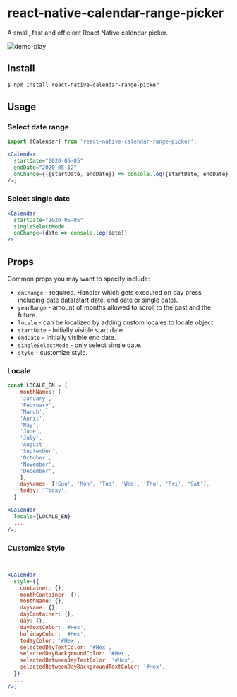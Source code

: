 # react-native-calendar-range-picker

A small, fast and efficient React Native calendar picker.

![demo-play](https://user-images.githubusercontent.com/41982439/76284404-8dd58b00-62e0-11ea-94e6-8d440d3a0571.gif)

## Install

```sh
$ npm install react-native-calendar-range-picker
```

## Usage

### Select date range

```jsx
import {Calendar} from 'react-native-calendar-range-picker';

<Calendar
  startDate="2020-05-05"
  endDate="2020-05-12"
  onChange={({startDate, endDate}) => console.log({startDate, endDate})}
/>;
```

### Select single date

```jsx
<Calendar
  startDate="2020-05-05"
  singleSelectMode
  onChange={date => console.log(date)}
/>
```

## Props

Common props you may want to specify include:

- `onChange` - required. Handler which gets executed on day press including date data(start date, end date or single date).
- `yearRange` - amount of months allowed to scroll to the past and the future.
- `locale` - can be localized by adding custom locales to locale object.
- `startDate` - Initially visible start date.
- `endDate` - Initially visible end date.
- `singleSelectMode` - only select single date.
- `style` - customize style.

### Locale

```jsx
const LOCALE_EN = {
    monthNames: [
    'January',
    'February',
    'March',
    'April',
    'May',
    'June',
    'July',
    'August',
    'September',
    'October',
    'November',
    'December',
    ],
    dayNames: ['Sun', 'Mon', 'Tue', 'Wed', 'Thu', 'Fri', 'Sat'],
    today: 'Today',
  }

<Calendar
  locale={LOCALE_EN}
  ...
/>;
```

### Customize Style

```jsx


<Calendar
  style={{
    container: {},
    monthContainer: {},
    monthName: {},
    dayName: {},
    dayContainer: {},
    day: {},
    dayTextColor: '#Hex',
    holidayColor: '#Hex',
    todayColor: '#Hex',
    selectedDayTextColor: '#Hex',
    selectedDayBackgroundColor: '#Hex',
    selectedBetweenDayTextColor: '#Hex',
    selectedBetweenDayBackgroundTextColor: '#Hex',
  }}
  ...
/>;
```
